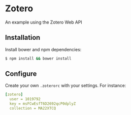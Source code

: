 # Zotero
An example using the Zotero Web API

## Installation

Install bower and npm dependencies:

```bash
$ npm install && bower install
```

## Configure

Create your own `.zoterorc` with your settings. For instance:

```yml
[zotero]
  user = 1019792
  key = msFCwEsfT6D2692qcP0dplyZ
  collection = MA22XTCQ
```


